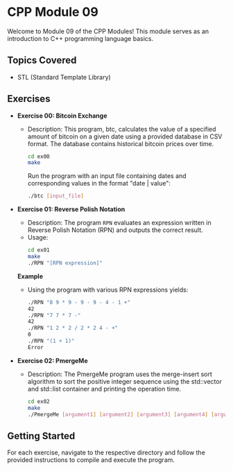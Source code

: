 # CPP Module 09

Welcome to Module 09 of the CPP Modules! This module serves as an introduction to C++ programming language basics.

## Topics Covered
- STL (Standard Template Library)

## Exercises
- **Exercise 00: Bitcoin Exchange**
  - Description: This program, btc, calculates the value of a specified amount of bitcoin on a given date using a provided database in CSV format. The database contains historical bitcoin prices over time.
    ```bash
    cd ex00
    make
    ```
    Run the program with an input file containing dates and corresponding values in the format "date | value":
    ```bash
    ./btc [input_file]
    ```

- **Exercise 01: Reverse Polish Notation**
  - Description: The program `RPN` evaluates an expression written in Reverse Polish Notation (RPN) and outputs the correct result.
  - Usage:
    ```bash
    cd ex01
    make
    ./RPN "[RPN expression]"
    ```
  **Example**
    - Using the program with various RPN expressions yields:

      ```bash
      ./RPN "8 9 * 9 - 9 - 9 - 4 - 1 +"
      42
      ./RPN "7 7 * 7 -"
      42
      ./RPN "1 2 * 2 / 2 * 2 4 - +"
      0
      ./RPN "(1 + 1)"
      Error
      ```

- **Exercise 02: PmergeMe**
  - Description: The PmergeMe program uses the merge-insert sort algorithm to sort the positive integer sequence using the std::vector and std::list container and printing the operation time.
    ```bash
    cd ex02
    make
    ./PmergeMe [argument1] [argument2] [argument3] [argument4] [argument5] ...
    ```

## Getting Started

For each exercise, navigate to the respective directory and follow the provided instructions to compile and execute the program.

